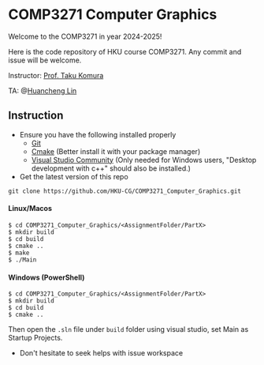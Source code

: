 # COMP3271 Computer Graphics

Welcome to the COMP3271 in year 2024-2025!

Here is the code repository of HKU course COMP3271. Any commit and issue will be welcome.

Instructor: [Prof. Taku Komura](https://www.cs.hku.hk/index.php/people/academic-staff/taku)

TA: @[Huancheng Lin](https://hku-cg.github.io/author/huancheng-lin/)

## Instruction

- Ensure you have the following installed properly
  - [Git](https://git-scm.com)
  - [Cmake](https://cmake.org) (Better install it with your package manager)
  - [Visual Studio Community](https://visualstudio.microsoft.com) (Only needed for Windows users, "Desktop development with c++" should also be installed.)
- Get the latest version of this repo

```shell
git clone https://github.com/HKU-CG/COMP3271_Computer_Graphics.git
```

#### Linux/Macos
```shell
$ cd COMP3271_Computer_Graphics/<AssignmentFolder/PartX>
$ mkdir build
$ cd build
$ cmake ..
$ make
$ ./Main
```
#### Windows (PowerShell)
```shell
$ cd COMP3271_Computer_Graphics/<AssignmentFolder/PartX>
$ mkdir build
$ cd build
$ cmake ..
```
Then open the `.sln` file under `build` folder using visual studio, set Main as Startup Projects.

- Don't hesitate to seek helps with issue workspace

